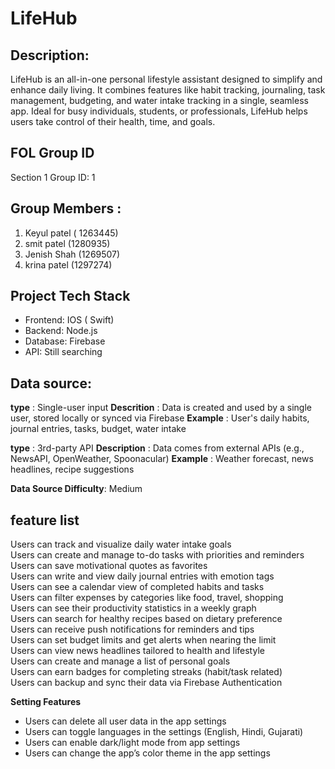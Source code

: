 # LifeHub

## Description: 
LifeHub is an all-in-one personal lifestyle assistant designed to simplify and enhance daily living. It combines features like habit tracking, journaling, task management, budgeting, and water intake tracking in a single, seamless app. Ideal for busy individuals, students, or professionals, LifeHub helps users take control of their health, time, and goals.

## FOL Group ID
  Section 1 Group ID: 1
## Group Members :
1. Keyul patel ( 1263445)
2. smit patel (1280935)
3. Jenish Shah (1269507)
4. krina patel (1297274)

## Project Tech Stack
- Frontend: IOS ( Swift)
- Backend: Node.js
- Database: Firebase
- API: Still searching 

## Data source:

**type** : Single-user input
**Descrition** : Data is created and used by a single user, stored locally or synced via Firebase
**Example** : User's daily habits, journal entries, tasks, budget, water intake

**type** : 3rd-party API 
**Description** : Data comes from external APIs (e.g., NewsAPI, OpenWeather, Spoonacular)
**Example** : Weather forecast, news headlines, recipe suggestions

**Data Source Difficulty**: Medium

## feature list

Users can track and visualize daily water intake goals  
Users can create and manage to-do tasks with priorities and reminders   
Users can save motivational quotes as favorites  
Users can write and view daily journal entries with emotion tags  
Users can see a calendar view of completed habits and tasks  
Users can filter expenses by categories like food, travel, shopping  
Users can see their productivity statistics in a weekly graph  
Users can search for healthy recipes based on dietary preference  
Users can receive push notifications for reminders and tips  
Users can set budget limits and get alerts when nearing the limit  
Users can view news headlines tailored to health and lifestyle  
Users can create and manage a list of personal goals  
Users can earn badges for completing streaks (habit/task related)   
Users can backup and sync their data via Firebase Authentication

**Setting Features**
- Users can delete all user data in the app settings
- Users can toggle languages in the settings (English, Hindi, Gujarati) 
- Users can enable dark/light mode from app settings
- Users can change the app’s color theme in the app settings
